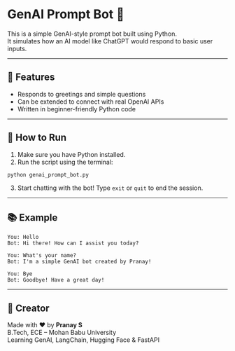 # GenAI Prompt Bot 🤖

This is a simple GenAI-style prompt bot built using Python.  
It simulates how an AI model like ChatGPT would respond to basic user inputs.

---

## 🧠 Features
- Responds to greetings and simple questions
- Can be extended to connect with real OpenAI APIs
- Written in beginner-friendly Python code

---

## 🚀 How to Run

1. Make sure you have Python installed.
2. Run the script using the terminal:

```bash
python genai_prompt_bot.py
```

3. Start chatting with the bot!
Type `exit` or `quit` to end the session.

---

## 📚 Example

```
You: Hello  
Bot: Hi there! How can I assist you today?

You: What's your name?  
Bot: I'm a simple GenAI bot created by Pranay!

You: Bye  
Bot: Goodbye! Have a great day!
```

---

## 📌 Creator

Made with ❤️ by **Pranay S**  
B.Tech, ECE – Mohan Babu University  
Learning GenAI, LangChain, Hugging Face & FastAPI
